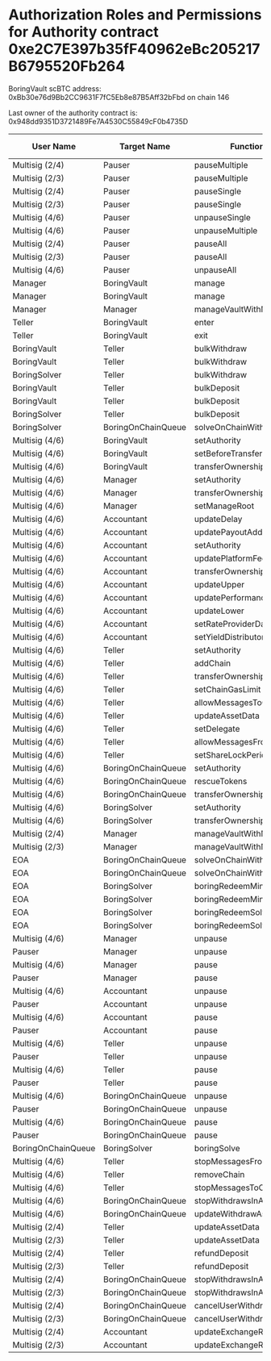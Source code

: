 # Authorization Roles and Permissions for Authority contract 0xe2C7E397b35fF40962eBc205217B6795520Fb264

BoringVault scBTC address: 0xBb30e76d9Bb2CC9631F7fC5Eb8e87B5Aff32bFbd on chain 146

Last owner of the authority contract is: 0x948dd9351D3721489Fe7A4530C55849cF0b4735D

| User Name | Target Name | Function Names | Function Signatures | User Address | Target Address |
|-----------|-------------|----------------|-------------------|--------------|----------------|
| Multisig (2/4) | Pauser | pauseMultiple | 0x1414a737 | 0xB26AEb430b5Bf6Be55763b42095E82DB9a1838B8 | 0x1047426B4927d1569FE0B99259Bd204165792e65 |
| Multisig (2/3) | Pauser | pauseMultiple | 0x1414a737 | 0xE89CeE9837e6Fce3b1Ebd8E1C779b76fd6E20136 | 0x1047426B4927d1569FE0B99259Bd204165792e65 |
| Multisig (2/4) | Pauser | pauseSingle | 0x6fa02012 | 0xB26AEb430b5Bf6Be55763b42095E82DB9a1838B8 | 0x1047426B4927d1569FE0B99259Bd204165792e65 |
| Multisig (2/3) | Pauser | pauseSingle | 0x6fa02012 | 0xE89CeE9837e6Fce3b1Ebd8E1C779b76fd6E20136 | 0x1047426B4927d1569FE0B99259Bd204165792e65 |
| Multisig (4/6) | Pauser | unpauseSingle | 0x4ed1a7ed | 0x948dd9351D3721489Fe7A4530C55849cF0b4735D | 0x1047426B4927d1569FE0B99259Bd204165792e65 |
| Multisig (4/6) | Pauser | unpauseMultiple | 0x2a578b95 | 0x948dd9351D3721489Fe7A4530C55849cF0b4735D | 0x1047426B4927d1569FE0B99259Bd204165792e65 |
| Multisig (2/4) | Pauser | pauseAll | 0x595c6a67 | 0xB26AEb430b5Bf6Be55763b42095E82DB9a1838B8 | 0x1047426B4927d1569FE0B99259Bd204165792e65 |
| Multisig (2/3) | Pauser | pauseAll | 0x595c6a67 | 0xE89CeE9837e6Fce3b1Ebd8E1C779b76fd6E20136 | 0x1047426B4927d1569FE0B99259Bd204165792e65 |
| Multisig (4/6) | Pauser | unpauseAll | 0x8a2ddd03 | 0x948dd9351D3721489Fe7A4530C55849cF0b4735D | 0x1047426B4927d1569FE0B99259Bd204165792e65 |
| Manager | BoringVault | manage | 0x224d8703 | 0x5dA93667DCc58b71726aFC595f116A6F166F9aeD | 0xBb30e76d9Bb2CC9631F7fC5Eb8e87B5Aff32bFbd |
| Manager | BoringVault | manage | 0xf6e715d0 | 0x5dA93667DCc58b71726aFC595f116A6F166F9aeD | 0xBb30e76d9Bb2CC9631F7fC5Eb8e87B5Aff32bFbd |
| Manager | Manager | manageVaultWithMerkleVerification | 0x244b0f6a | 0x5dA93667DCc58b71726aFC595f116A6F166F9aeD | 0x5dA93667DCc58b71726aFC595f116A6F166F9aeD |
| Teller | BoringVault | enter | 0x39d6ba32 | 0xAce7DEFe3b94554f0704d8d00F69F273A0cFf079 | 0xBb30e76d9Bb2CC9631F7fC5Eb8e87B5Aff32bFbd |
| Teller | BoringVault | exit | 0x18457e61 | 0xAce7DEFe3b94554f0704d8d00F69F273A0cFf079 | 0xBb30e76d9Bb2CC9631F7fC5Eb8e87B5Aff32bFbd |
| BoringVault | Teller | bulkWithdraw | 0x3e64ce99 | 0x309f25d839A2fe225E80210e110C99150Db98AAF | 0xAce7DEFe3b94554f0704d8d00F69F273A0cFf079 |
| BoringVault | Teller | bulkWithdraw | 0x3e64ce99 | 0xD0851030C94433C261B405fEcbf1DEC5E15948d0 | 0xAce7DEFe3b94554f0704d8d00F69F273A0cFf079 |
| BoringSolver | Teller | bulkWithdraw | 0x3e64ce99 | 0x921bBB663A0164c9867e494B8E0331B84213a984 | 0xAce7DEFe3b94554f0704d8d00F69F273A0cFf079 |
| BoringVault | Teller | bulkDeposit | 0x9d574420 | 0x309f25d839A2fe225E80210e110C99150Db98AAF | 0xAce7DEFe3b94554f0704d8d00F69F273A0cFf079 |
| BoringVault | Teller | bulkDeposit | 0x9d574420 | 0xD0851030C94433C261B405fEcbf1DEC5E15948d0 | 0xAce7DEFe3b94554f0704d8d00F69F273A0cFf079 |
| BoringSolver | Teller | bulkDeposit | 0x9d574420 | 0x921bBB663A0164c9867e494B8E0331B84213a984 | 0xAce7DEFe3b94554f0704d8d00F69F273A0cFf079 |
| BoringSolver | BoringOnChainQueue | solveOnChainWithdraws | 0x412638dc | 0x921bBB663A0164c9867e494B8E0331B84213a984 | 0x488000E6a0CfC32DCB3f37115e759aF50F55b48B |
| Multisig (4/6) | BoringVault | setAuthority | 0x7a9e5e4b | 0x948dd9351D3721489Fe7A4530C55849cF0b4735D | 0xBb30e76d9Bb2CC9631F7fC5Eb8e87B5Aff32bFbd |
| Multisig (4/6) | BoringVault | setBeforeTransferHook | 0x8929565f | 0x948dd9351D3721489Fe7A4530C55849cF0b4735D | 0xBb30e76d9Bb2CC9631F7fC5Eb8e87B5Aff32bFbd |
| Multisig (4/6) | BoringVault | transferOwnership | 0xf2fde38b | 0x948dd9351D3721489Fe7A4530C55849cF0b4735D | 0xBb30e76d9Bb2CC9631F7fC5Eb8e87B5Aff32bFbd |
| Multisig (4/6) | Manager | setAuthority | 0x7a9e5e4b | 0x948dd9351D3721489Fe7A4530C55849cF0b4735D | 0x5dA93667DCc58b71726aFC595f116A6F166F9aeD |
| Multisig (4/6) | Manager | transferOwnership | 0xf2fde38b | 0x948dd9351D3721489Fe7A4530C55849cF0b4735D | 0x5dA93667DCc58b71726aFC595f116A6F166F9aeD |
| Multisig (4/6) | Manager | setManageRoot | 0x21801a99 | 0x948dd9351D3721489Fe7A4530C55849cF0b4735D | 0x5dA93667DCc58b71726aFC595f116A6F166F9aeD |
| Multisig (4/6) | Accountant | updateDelay | 0x6a054dc9 | 0x948dd9351D3721489Fe7A4530C55849cF0b4735D | 0xC1a2C650D2DcC8EAb3D8942477De71be52318Acb |
| Multisig (4/6) | Accountant | updatePayoutAddress | 0x56200819 | 0x948dd9351D3721489Fe7A4530C55849cF0b4735D | 0xC1a2C650D2DcC8EAb3D8942477De71be52318Acb |
| Multisig (4/6) | Accountant | setAuthority | 0x7a9e5e4b | 0x948dd9351D3721489Fe7A4530C55849cF0b4735D | 0xC1a2C650D2DcC8EAb3D8942477De71be52318Acb |
| Multisig (4/6) | Accountant | updatePlatformFee | 0xafb06952 | 0x948dd9351D3721489Fe7A4530C55849cF0b4735D | 0xC1a2C650D2DcC8EAb3D8942477De71be52318Acb |
| Multisig (4/6) | Accountant | transferOwnership | 0xf2fde38b | 0x948dd9351D3721489Fe7A4530C55849cF0b4735D | 0xC1a2C650D2DcC8EAb3D8942477De71be52318Acb |
| Multisig (4/6) | Accountant | updateUpper | 0x634da58f | 0x948dd9351D3721489Fe7A4530C55849cF0b4735D | 0xC1a2C650D2DcC8EAb3D8942477De71be52318Acb |
| Multisig (4/6) | Accountant | updatePerformanceFee | 0x709ac1c3 | 0x948dd9351D3721489Fe7A4530C55849cF0b4735D | 0xC1a2C650D2DcC8EAb3D8942477De71be52318Acb |
| Multisig (4/6) | Accountant | updateLower | 0x207ec0e7 | 0x948dd9351D3721489Fe7A4530C55849cF0b4735D | 0xC1a2C650D2DcC8EAb3D8942477De71be52318Acb |
| Multisig (4/6) | Accountant | setRateProviderData | 0x4d8be07e | 0x948dd9351D3721489Fe7A4530C55849cF0b4735D | 0xC1a2C650D2DcC8EAb3D8942477De71be52318Acb |
| Multisig (4/6) | Accountant | setYieldDistributor | 0x3038a60d | 0x948dd9351D3721489Fe7A4530C55849cF0b4735D | 0xC1a2C650D2DcC8EAb3D8942477De71be52318Acb |
| Multisig (4/6) | Teller | setAuthority | 0x7a9e5e4b | 0x948dd9351D3721489Fe7A4530C55849cF0b4735D | 0xAce7DEFe3b94554f0704d8d00F69F273A0cFf079 |
| Multisig (4/6) | Teller | addChain | 0x34dafd6b | 0x948dd9351D3721489Fe7A4530C55849cF0b4735D | 0xAce7DEFe3b94554f0704d8d00F69F273A0cFf079 |
| Multisig (4/6) | Teller | transferOwnership | 0xf2fde38b | 0x948dd9351D3721489Fe7A4530C55849cF0b4735D | 0xAce7DEFe3b94554f0704d8d00F69F273A0cFf079 |
| Multisig (4/6) | Teller | setChainGasLimit | 0x1568fc58 | 0x948dd9351D3721489Fe7A4530C55849cF0b4735D | 0xAce7DEFe3b94554f0704d8d00F69F273A0cFf079 |
| Multisig (4/6) | Teller | allowMessagesToChain | 0xb5ba6182 | 0x948dd9351D3721489Fe7A4530C55849cF0b4735D | 0xAce7DEFe3b94554f0704d8d00F69F273A0cFf079 |
| Multisig (4/6) | Teller | updateAssetData | 0x8dfd8ba1 | 0x948dd9351D3721489Fe7A4530C55849cF0b4735D | 0xAce7DEFe3b94554f0704d8d00F69F273A0cFf079 |
| Multisig (4/6) | Teller | setDelegate | 0xca5eb5e1 | 0x948dd9351D3721489Fe7A4530C55849cF0b4735D | 0xAce7DEFe3b94554f0704d8d00F69F273A0cFf079 |
| Multisig (4/6) | Teller | allowMessagesFromChain | 0x202eac57 | 0x948dd9351D3721489Fe7A4530C55849cF0b4735D | 0xAce7DEFe3b94554f0704d8d00F69F273A0cFf079 |
| Multisig (4/6) | Teller | setShareLockPeriod | 0x12056e2d | 0x948dd9351D3721489Fe7A4530C55849cF0b4735D | 0xAce7DEFe3b94554f0704d8d00F69F273A0cFf079 |
| Multisig (4/6) | BoringOnChainQueue | setAuthority | 0x7a9e5e4b | 0x948dd9351D3721489Fe7A4530C55849cF0b4735D | 0x488000E6a0CfC32DCB3f37115e759aF50F55b48B |
| Multisig (4/6) | BoringOnChainQueue | rescueTokens | 0x0bf6cab7 | 0x948dd9351D3721489Fe7A4530C55849cF0b4735D | 0x488000E6a0CfC32DCB3f37115e759aF50F55b48B |
| Multisig (4/6) | BoringOnChainQueue | transferOwnership | 0xf2fde38b | 0x948dd9351D3721489Fe7A4530C55849cF0b4735D | 0x488000E6a0CfC32DCB3f37115e759aF50F55b48B |
| Multisig (4/6) | BoringSolver | setAuthority | 0x7a9e5e4b | 0x948dd9351D3721489Fe7A4530C55849cF0b4735D | 0x921bBB663A0164c9867e494B8E0331B84213a984 |
| Multisig (4/6) | BoringSolver | transferOwnership | 0xf2fde38b | 0x948dd9351D3721489Fe7A4530C55849cF0b4735D | 0x921bBB663A0164c9867e494B8E0331B84213a984 |
| Multisig (2/4) | Manager | manageVaultWithMerkleVerification | 0x244b0f6a | 0xB26AEb430b5Bf6Be55763b42095E82DB9a1838B8 | 0x5dA93667DCc58b71726aFC595f116A6F166F9aeD |
| Multisig (2/3) | Manager | manageVaultWithMerkleVerification | 0x244b0f6a | 0xE89CeE9837e6Fce3b1Ebd8E1C779b76fd6E20136 | 0x5dA93667DCc58b71726aFC595f116A6F166F9aeD |
| EOA | BoringOnChainQueue | solveOnChainWithdraws | 0x412638dc | 0xD23086C4e450cAAF55704EbC03875A04B4716CA2 | 0x488000E6a0CfC32DCB3f37115e759aF50F55b48B |
| EOA | BoringOnChainQueue | solveOnChainWithdraws | 0x412638dc | 0xf8553c8552f906C19286F21711721E206EE4909E | 0x488000E6a0CfC32DCB3f37115e759aF50F55b48B |
| EOA | BoringSolver | boringRedeemMintSolve | 0xff011b62 | 0xD23086C4e450cAAF55704EbC03875A04B4716CA2 | 0x921bBB663A0164c9867e494B8E0331B84213a984 |
| EOA | BoringSolver | boringRedeemMintSolve | 0xff011b62 | 0xf8553c8552f906C19286F21711721E206EE4909E | 0x921bBB663A0164c9867e494B8E0331B84213a984 |
| EOA | BoringSolver | boringRedeemSolve | 0xb7532db2 | 0xD23086C4e450cAAF55704EbC03875A04B4716CA2 | 0x921bBB663A0164c9867e494B8E0331B84213a984 |
| EOA | BoringSolver | boringRedeemSolve | 0xb7532db2 | 0xf8553c8552f906C19286F21711721E206EE4909E | 0x921bBB663A0164c9867e494B8E0331B84213a984 |
| Multisig (4/6) | Manager | unpause | 0x3f4ba83a | 0x948dd9351D3721489Fe7A4530C55849cF0b4735D | 0x5dA93667DCc58b71726aFC595f116A6F166F9aeD |
| Pauser | Manager | unpause | 0x3f4ba83a | 0x1047426B4927d1569FE0B99259Bd204165792e65 | 0x5dA93667DCc58b71726aFC595f116A6F166F9aeD |
| Multisig (4/6) | Manager | pause | 0x8456cb59 | 0x948dd9351D3721489Fe7A4530C55849cF0b4735D | 0x5dA93667DCc58b71726aFC595f116A6F166F9aeD |
| Pauser | Manager | pause | 0x8456cb59 | 0x1047426B4927d1569FE0B99259Bd204165792e65 | 0x5dA93667DCc58b71726aFC595f116A6F166F9aeD |
| Multisig (4/6) | Accountant | unpause | 0x3f4ba83a | 0x948dd9351D3721489Fe7A4530C55849cF0b4735D | 0xC1a2C650D2DcC8EAb3D8942477De71be52318Acb |
| Pauser | Accountant | unpause | 0x3f4ba83a | 0x1047426B4927d1569FE0B99259Bd204165792e65 | 0xC1a2C650D2DcC8EAb3D8942477De71be52318Acb |
| Multisig (4/6) | Accountant | pause | 0x8456cb59 | 0x948dd9351D3721489Fe7A4530C55849cF0b4735D | 0xC1a2C650D2DcC8EAb3D8942477De71be52318Acb |
| Pauser | Accountant | pause | 0x8456cb59 | 0x1047426B4927d1569FE0B99259Bd204165792e65 | 0xC1a2C650D2DcC8EAb3D8942477De71be52318Acb |
| Multisig (4/6) | Teller | unpause | 0x3f4ba83a | 0x948dd9351D3721489Fe7A4530C55849cF0b4735D | 0xAce7DEFe3b94554f0704d8d00F69F273A0cFf079 |
| Pauser | Teller | unpause | 0x3f4ba83a | 0x1047426B4927d1569FE0B99259Bd204165792e65 | 0xAce7DEFe3b94554f0704d8d00F69F273A0cFf079 |
| Multisig (4/6) | Teller | pause | 0x8456cb59 | 0x948dd9351D3721489Fe7A4530C55849cF0b4735D | 0xAce7DEFe3b94554f0704d8d00F69F273A0cFf079 |
| Pauser | Teller | pause | 0x8456cb59 | 0x1047426B4927d1569FE0B99259Bd204165792e65 | 0xAce7DEFe3b94554f0704d8d00F69F273A0cFf079 |
| Multisig (4/6) | BoringOnChainQueue | unpause | 0x3f4ba83a | 0x948dd9351D3721489Fe7A4530C55849cF0b4735D | 0x488000E6a0CfC32DCB3f37115e759aF50F55b48B |
| Pauser | BoringOnChainQueue | unpause | 0x3f4ba83a | 0x1047426B4927d1569FE0B99259Bd204165792e65 | 0x488000E6a0CfC32DCB3f37115e759aF50F55b48B |
| Multisig (4/6) | BoringOnChainQueue | pause | 0x8456cb59 | 0x948dd9351D3721489Fe7A4530C55849cF0b4735D | 0x488000E6a0CfC32DCB3f37115e759aF50F55b48B |
| Pauser | BoringOnChainQueue | pause | 0x8456cb59 | 0x1047426B4927d1569FE0B99259Bd204165792e65 | 0x488000E6a0CfC32DCB3f37115e759aF50F55b48B |
| BoringOnChainQueue | BoringSolver | boringSolve | 0x67aa0416 | 0x488000E6a0CfC32DCB3f37115e759aF50F55b48B | 0x921bBB663A0164c9867e494B8E0331B84213a984 |
| Multisig (4/6) | Teller | stopMessagesFromChain | 0xd555f368 | 0x948dd9351D3721489Fe7A4530C55849cF0b4735D | 0xAce7DEFe3b94554f0704d8d00F69F273A0cFf079 |
| Multisig (4/6) | Teller | removeChain | 0x55a2d64d | 0x948dd9351D3721489Fe7A4530C55849cF0b4735D | 0xAce7DEFe3b94554f0704d8d00F69F273A0cFf079 |
| Multisig (4/6) | Teller | stopMessagesToChain | 0x45ad6063 | 0x948dd9351D3721489Fe7A4530C55849cF0b4735D | 0xAce7DEFe3b94554f0704d8d00F69F273A0cFf079 |
| Multisig (4/6) | BoringOnChainQueue | stopWithdrawsInAsset | 0x74732728 | 0x948dd9351D3721489Fe7A4530C55849cF0b4735D | 0x488000E6a0CfC32DCB3f37115e759aF50F55b48B |
| Multisig (4/6) | BoringOnChainQueue | updateWithdrawAsset | 0xeed4b3f8 | 0x948dd9351D3721489Fe7A4530C55849cF0b4735D | 0x488000E6a0CfC32DCB3f37115e759aF50F55b48B |
| Multisig (2/4) | Teller | updateAssetData | 0x8dfd8ba1 | 0xB26AEb430b5Bf6Be55763b42095E82DB9a1838B8 | 0xAce7DEFe3b94554f0704d8d00F69F273A0cFf079 |
| Multisig (2/3) | Teller | updateAssetData | 0x8dfd8ba1 | 0xE89CeE9837e6Fce3b1Ebd8E1C779b76fd6E20136 | 0xAce7DEFe3b94554f0704d8d00F69F273A0cFf079 |
| Multisig (2/4) | Teller | refundDeposit | 0x46b563f4 | 0xB26AEb430b5Bf6Be55763b42095E82DB9a1838B8 | 0xAce7DEFe3b94554f0704d8d00F69F273A0cFf079 |
| Multisig (2/3) | Teller | refundDeposit | 0x46b563f4 | 0xE89CeE9837e6Fce3b1Ebd8E1C779b76fd6E20136 | 0xAce7DEFe3b94554f0704d8d00F69F273A0cFf079 |
| Multisig (2/4) | BoringOnChainQueue | stopWithdrawsInAsset | 0x74732728 | 0xB26AEb430b5Bf6Be55763b42095E82DB9a1838B8 | 0x488000E6a0CfC32DCB3f37115e759aF50F55b48B |
| Multisig (2/3) | BoringOnChainQueue | stopWithdrawsInAsset | 0x74732728 | 0xE89CeE9837e6Fce3b1Ebd8E1C779b76fd6E20136 | 0x488000E6a0CfC32DCB3f37115e759aF50F55b48B |
| Multisig (2/4) | BoringOnChainQueue | cancelUserWithdraws | 0x9fff7e2a | 0xB26AEb430b5Bf6Be55763b42095E82DB9a1838B8 | 0x488000E6a0CfC32DCB3f37115e759aF50F55b48B |
| Multisig (2/3) | BoringOnChainQueue | cancelUserWithdraws | 0x9fff7e2a | 0xE89CeE9837e6Fce3b1Ebd8E1C779b76fd6E20136 | 0x488000E6a0CfC32DCB3f37115e759aF50F55b48B |
| Multisig (2/4) | Accountant | updateExchangeRate | 0x3458113d | 0xB26AEb430b5Bf6Be55763b42095E82DB9a1838B8 | 0xC1a2C650D2DcC8EAb3D8942477De71be52318Acb |
| Multisig (2/3) | Accountant | updateExchangeRate | 0x3458113d | 0xE89CeE9837e6Fce3b1Ebd8E1C779b76fd6E20136 | 0xC1a2C650D2DcC8EAb3D8942477De71be52318Acb |
